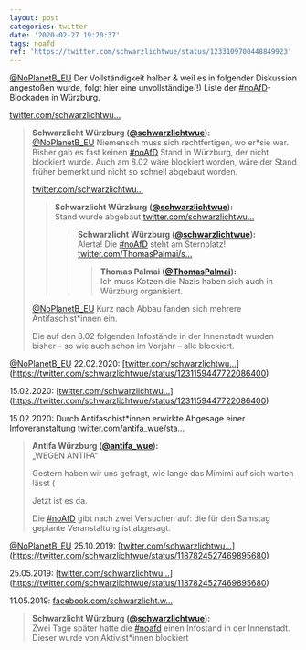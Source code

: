 ```yaml
---
layout: post
categories: twitter
date: '2020-02-27 19:20:37'
tags: noafd
ref: 'https://twitter.com/schwarzlichtwue/status/1233109700448849923'
---
```

[@NoPlanetB_EU](https://twitter.com/NoPlanetB_EU) Der Vollständigkeit halber &amp; weil es in folgender Diskussion angestoßen wurde, folgt hier eine unvollständige(!) Liste der [#noAfD](/t/noafd)-Blockaden in Würzburg.



[twitter.com/schwarzlichtwu…](https://twitter.com/schwarzlichtwue/status/1233103472721047552)
> <b>Schwarzlicht Würzburg ([@schwarzlichtwue](https://twitter.com/schwarzlichtwue)):</b>  
>[@NoPlanetB_EU](https://twitter.com/NoPlanetB_EU) Niemensch muss sich rechtfertigen, wo er\*sie war. Bisher gab es fast keinen [#noAfD](/t/noafd) Stand in Würzburg, der nicht blockiert wurde. Auch am 8.02 wäre blockiert worden, wäre der Stand früher bemerkt und nicht so schnell abgebaut worden.  
>  
>[twitter.com/schwarzlichtwu…](https://twitter.com/schwarzlichtwue/status/1226124425797480450?s=19)  
>> <b>Schwarzlicht Würzburg ([@schwarzlichtwue](https://twitter.com/schwarzlichtwue)):</b>    
>>Stand wurde abgebaut [twitter.com/schwarzlichtwu…](https://twitter.com/schwarzlichtwue/status/1226106496674652160)    
>>> <b>Schwarzlicht Würzburg ([@schwarzlichtwue](https://twitter.com/schwarzlichtwue)):</b>      
>>>Alerta! Die [#noAfD](/t/noafd) steht am Sternplatz! [twitter.com/ThomasPalmai/s…](https://twitter.com/ThomasPalmai/status/1226102954039664640)      
>>>> <b>Thomas Palmai ([@ThomasPalmai](https://twitter.com/ThomasPalmai)):</b>        
>>>>Ich muss Kotzen die Nazis haben sich auch in Würzburg organisiert.         
>>>      
>>>      
>>    
>>    
>  
>  
>[@NoPlanetB_EU](https://twitter.com/NoPlanetB_EU) Kurz nach Abbau fanden sich mehrere Antifaschist\*innen ein.  
>  
>  
>  
>Die auf den 8.02 folgenden Infostände in der Innenstadt wurden bisher – so wie auch schon im Vorjahr – alle blockiert.  


[@NoPlanetB_EU](https://twitter.com/NoPlanetB_EU) 22.02.2020: [[twitter.com/schwarzlichtwu…](https://twitter.com/schwarzlichtwue/status/1228612135086891009)](https://twitter.com/schwarzlichtwue/status/1231159447722086400)



15.02.2020: [[twitter.com/schwarzlichtwu…](https://twitter.com/schwarzlichtwue/status/1228612135086891009)](https://twitter.com/schwarzlichtwue/status/1231159447722086400)



15.02.2020: Durch Antifaschist\*innen erwirkte Abgesage einer Infoveranstaltung [twitter.com/antifa_wue/sta…](https://twitter.com/antifa_wue/status/1227981423388307459)
> <b>Antifa Würzburg ([@antifa_wue](https://twitter.com/antifa_wue)):</b>  
>„WEGEN ANTIFA“  
>  
>  
>  
>Gestern haben wir uns gefragt, wie lange das Mimimi auf sich warten lässt (  
>  
>  
>  
>Jetzt ist es da.  
>  
>  
>  
>Die [#noAfD](/t/noafd) gibt nach zwei Versuchen auf: die für den Samstag geplante Veranstaltung ist abgesagt.  
>  
>  
>  
>   


[@NoPlanetB_EU](https://twitter.com/NoPlanetB_EU) 25.10.2019: [[twitter.com/schwarzlichtwu…](https://twitter.com/schwarzlichtwue/status/1138492965402361858)](https://twitter.com/schwarzlichtwue/status/1187824527469895680)



25.05.2019: [[twitter.com/schwarzlichtwu…](https://twitter.com/schwarzlichtwue/status/1138492965402361858)](https://twitter.com/schwarzlichtwue/status/1187824527469895680)



11.05.2019: [facebook.com/schwarzlicht.w…](https://www.facebook.com/schwarzlicht.wue/photos/a./)
> <b>Schwarzlicht Würzburg ([@schwarzlichtwue](https://twitter.com/schwarzlichtwue)):</b>  
>Zwei Tage später hatte die [#noafd](/t/noafd) einen Infostand in der Innenstadt. Dieser wurde von Aktivist\*innen blockiert   

